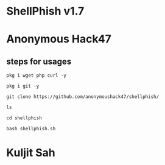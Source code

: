 # ShellPhish v1.7
# Anonymous Hack47
## steps for usages
```
pkg i wget php curl -y
```
```
pkg i git -y
```
```
git clone https://github.com/anonymoushack47/shellphish/
```
```
ls
```
```
cd shellphish
```
```
bash shellphish.sh
```
# Kuljit Sah

